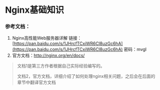 # Nginx基础知识

### 参考文档：

1. Nginx高性能Web服务器详解   链接：[https://pan.baidu.com/s/1JHrcfTCxiWR6Cl8uzGc6hA](https://pan.baidu.com/s/1JHrcfTCxiWR6Cl8uzGc6hA) 密码：mvgl
2. 官方文档：[http://nginx.org/en/docs/ ](http://nginx.org/en/docs/)

> 文档1是第三方作者根据自己实际经验编写的。
>
> 文档2，官方文档，详细介绍了如何处理nginx相关问题，之后会在后面的章节中翻译官方文档



